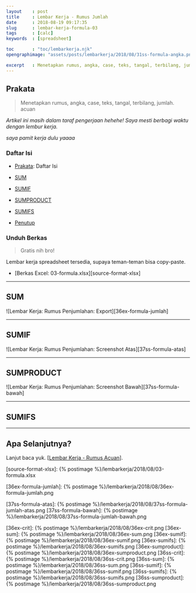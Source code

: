 ```yaml
---
layout    : post
title     : Lembar Kerja - Rumus Jumlah
date      : 2018-08-19 09:17:35
slug      : lembar-kerja-formula-03
tags      : [calc]
keywords  : [spreadsheet]

toc       : "toc/lembarkerja.njk"
opengraphimage: "assets/posts/lembarkerja/2018/08/31ss-formula-angka.png"

excerpt   : Menetapkan rumus, angka, case, teks, tangal, terbilang, jumlah. acuan
---
```


<a name="prakata"></a>

## Prakata

> Menetapkan rumus, angka, case, teks, tangal, terbilang, jumlah. acuan

_Artikel ini masih dalam taraf pengerjaan hehehe!_
_Saya mesti berbagi waktu dengan lembur kerja._

_saya pamit kerja dulu yaaaa_

### Daftar Isi

* [Prakata](#prakata): Daftar Isi

* [SUM](#sum)

* [SUMIF](#sumif)

* [SUMPRODUCT](#sumproduct)

* [SUMIFS](#sumifs)

* [Penutup](#penutup)

### Unduh Berkas

> Gratis nih bro!

Lembar kerja spreadsheet tersedia,
supaya teman-teman bisa copy-paste.

* [Berkas Excel: 03-formula.xlsx][source-format-xlsx]

-- -- --

<a name="SUM"></a>

## SUM

![Lembar Kerja: Rumus Penjumlahan: Export][36ex-formula-jumlah]

-- -- --

<a name="SUM"></a>

## SUMIF

![Lembar Kerja: Rumus Penjumlahan: Screenshot Atas][37ss-formula-atas]

-- -- --

<a name="SUM"></a>

## SUMPRODUCT

![Lembar Kerja: Rumus Penjumlahan: Screenshot Bawah][37ss-formula-bawah]

-- -- --

<a name="SUMIFS"></a>

## SUMIFS

-- -- --

<a name="selanjutnya"></a>

## Apa Selanjutnya?

Lanjut baca yuk.
[[Lembar Kerja - Rumus Acuan][local-whats-next]].

[//]: <> ( -- -- -- links below -- -- -- )

[local-whats-next]:     /lembarkerja/2018/08/21/lembar-kerja-formula-04.html

[source-format-xlsx]:   {% postimage %}/lembarkerja/2018/08/03-formula.xlsx


[36ex-formula-jumlah]:  {% postimage %}/lembarkerja/2018/08/36ex-formula-jumlah.png

[37ss-formula-atas]:    {% postimage %}/lembarkerja/2018/08/37ss-formula-jumlah-atas.png
[37ss-formula-bawah]:   {% postimage %}/lembarkerja/2018/08/37ss-formula-jumlah-bawah.png

[//]: <> ( -- -- -- links below -- -- -- )

[36ex-crit]:            {% postimage %}/lembarkerja/2018/08/36ex-crit.png
[36ex-sum]:             {% postimage %}/lembarkerja/2018/08/36ex-sum.png
[36ex-sumif]:           {% postimage %}/lembarkerja/2018/08/36ex-sumif.png
[36ex-sumifs]:          {% postimage %}/lembarkerja/2018/08/36ex-sumifs.png
[36ex-sumproduct]:      {% postimage %}/lembarkerja/2018/08/36ex-sumproduct.png
[36ss-crit]:            {% postimage %}/lembarkerja/2018/08/36ss-crit.png
[36ss-sum]:             {% postimage %}/lembarkerja/2018/08/36ss-sum.png
[36ss-sumif]:           {% postimage %}/lembarkerja/2018/08/36ss-sumif.png
[36ss-sumifs]:          {% postimage %}/lembarkerja/2018/08/36ss-sumifs.png
[36ss-sumproduct]:      {% postimage %}/lembarkerja/2018/08/36ss-sumproduct.png